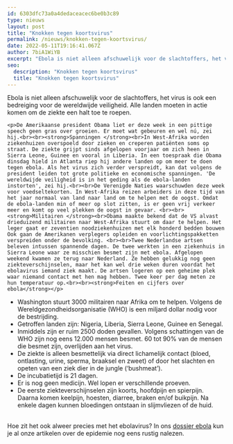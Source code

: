 ```yaml
---
id: 6303dfc73a0a4dedaceacec6be0b3c89
type: nieuws
layout: post
title: "Knokken tegen koortsvirus"
permalink: /nieuws/knokken-tegen-koortsvirus/
date: 2022-05-11T19:16:41.067Z
author: 7biA1WiYB
excerpt: "Ebola is niet alleen afschuwelijk voor de slachtoffers, het virus is ook een bedreiging voor de wereldwijde veiligheid. Alle landen moeten in actie komen om de ziekte een halt toe te roepen.  "
seo:
  description: "Knokken tegen koortsvirus"
  title: "Knokken tegen koortsvirus"
---
```

Ebola is niet alleen afschuwelijk voor de slachtoffers, het virus is ook een bedreiging voor de wereldwijde veiligheid. Alle landen moeten in actie komen om de ziekte een halt toe te roepen.  

    <p>De Amerikaanse president Obama liet er deze week in een pittige speech geen gras over groeien. Er moet wat gebeuren en wel nú, zei hij.<br><br><strong>Spanningen </strong><br>In West-Afrika worden ziekenhuizen overspoeld door zieken en creperen patiënten soms op straat. De ziekte grijpt sinds afgelopen voorjaar om zich heen in Sierra Leone, Guinee en vooral in Liberia. In een toespraak die Obama dinsdag hield in Atlanta riep hij andere landen op om meer te doen tegen ebola. Als het virus zich verder verspreidt, kan dat volgens de president leiden tot grote politieke en economische spanningen. 'De wereldwijde veiligheid is in het geding als de ebola-landen instorten', zei hij.<br><br>De Verenigde Naties waarschuwden deze week voor voedseltekorten. In West-Afrika reizen arbeiders in deze tijd van het jaar normaal van land naar land om te helpen met de oogst. Omdat de ebola-landen min of meer op slot zitten, is er geen vrij verkeer meer en komt op veel plekken de oogst in gevaar. <br><br><strong>Militairen </strong><br>Obama maakte bekend dat de VS alvast drieduizend militairen naar West-Afrika stuurt om daar te helpen. Het leger gaat er zeventien noodziekenhuizen met elk honderd bedden bouwen Ook gaan de Amerikanen verplegers opleiden en voorlichtingspakketten verspreiden onder de bevolking. <br><br>Twee Nederlandse artsen beleven intussen spannende dagen. De twee werkten in een ziekenhuis in Sierra Leone waar ze misschien besmet zijn met ebola. Afgelopen weekend kwamen ze terug naar Nederland. Ze hebben gelukkig nog geen ziekteverschijnselen, maar het kan wel drie weken duren voordat het ebolavirus iemand ziek maakt. De artsen logeren op een geheime plek waar niemand contact met hen mag hebben. Twee keer per dag meten ze hun temperatuur op.<br><br><strong>Feiten en cijfers over ebola</strong></p>
<ul><li>Washington stuurt 3000 militairen naar Afrika om te helpen. Volgens de Wereldgezondheidsorganisatie (WHO) is een miljard dollar nodig voor de bestrijding.</li>
<li>Getroffen landen zijn: Nigeria, Liberia, Sierra Leone, Guinee en Senegal.</li>
<li>Inmiddels zijn er ruim 2500 doden gevallen. Volgens schattingen van de WHO zijn nog eens 12.000 mensen besmet. 60 tot 90% van de mensen die besmet zijn, overlijden aan het virus.</li>
<li>De ziekte is alleen besmettelijk via direct lichamelijk contact (bloed, ontlasting, urine, sperma, braaksel en zweet) of door het slachten en opeten van een ziek dier in de jungle (‘bushmeat’). </li>
<li>De incubatietijd is 21 dagen.</li>
<li>Er is nog geen medicijn. Wel lopen er verschillende proeven. </li>
<li>De eerste ziekteverschijnselen zijn koorts, hoofdpijn en spierpijn. Daarna komen keelpijn, hoesten, diarree, braken en/of buikpijn. Na enkele dagen kunnen bloedingen ontstaan in slijmvliezen of de huid.</li>
</ul><p><br>Hoe zit het ook alweer precies met het ebolavirus? In ons <a href="https://7dagen.netlify.app/dossier-ebola">dossier ebola</a> kun je al onze artikelen over de epidemie nog eens rustig nalezen.</p>  
